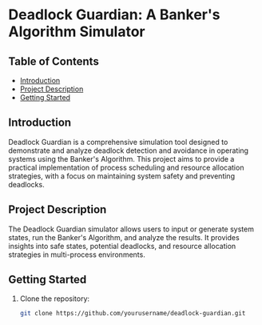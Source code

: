 # Deadlock Guardian: A Banker's Algorithm Simulator

## Table of Contents
- [Introduction](#introduction)
- [Project Description](#project-description)
- [Getting Started](#getting-started)

## Introduction
Deadlock Guardian is a comprehensive simulation tool designed to demonstrate and analyze deadlock detection and avoidance in operating systems using the Banker's Algorithm. This project aims to provide a practical implementation of process scheduling and resource allocation strategies, with a focus on maintaining system safety and preventing deadlocks.

## Project Description
The Deadlock Guardian simulator allows users to input or generate system states, run the Banker's Algorithm, and analyze the results. It provides insights into safe states, potential deadlocks, and resource allocation strategies in multi-process environments.

## Getting Started
1. Clone the repository:
   ```bash
   git clone https://github.com/yourusername/deadlock-guardian.git
